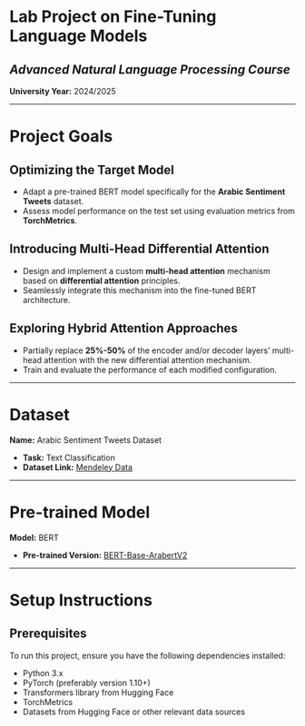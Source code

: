 # **Lab Project on Fine-Tuning Language Models**  
## *Advanced Natural Language Processing Course*  
**University Year:** 2024/2025  

---

# Project Goals

## Optimizing the Target Model
- Adapt a pre-trained BERT model specifically for the **Arabic Sentiment Tweets** dataset.
- Assess model performance on the test set using evaluation metrics from **TorchMetrics**.

## Introducing Multi-Head Differential Attention
- Design and implement a custom **multi-head attention** mechanism based on **differential attention** principles.
- Seamlessly integrate this mechanism into the fine-tuned BERT architecture.

## Exploring Hybrid Attention Approaches
- Partially replace **25%-50%** of the encoder and/or decoder layers’ multi-head attention with the new differential attention mechanism.
- Train and evaluate the performance of each modified configuration.

---

# Dataset  
**Name:** Arabic Sentiment Tweets Dataset  
- **Task:** Text Classification  
- **Dataset Link:** [Mendeley Data](https://data.mendeley.com/datasets/57zpx667y9/2)  

---

# Pre-trained Model  
**Model:** BERT  
- **Pre-trained Version:** [BERT-Base-ArabertV2](https://huggingface.co/aubmindlab/bert-base-arabertv2)  

---

# Setup Instructions

## Prerequisites
To run this project, ensure you have the following dependencies installed:

- Python 3.x
- PyTorch (preferably version 1.10+)
- Transformers library from Hugging Face
- TorchMetrics
- Datasets from Hugging Face or other relevant data sources
